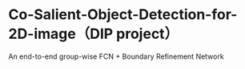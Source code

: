 # Co-Salient-Object-Detection-for-2D-image（DIP project）
An end-to-end group-wise FCN + Boundary Refinement Network
